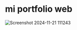 # mi portfolio web

![Screenshot 2024-11-21 111243](https://github.com/user-attachments/assets/a6a3e0d4-9b1a-4847-8160-a81bafcd4086)
